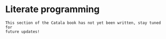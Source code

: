 # Literate programming


<div id="tock" data-block_title="Features"></div>
<div id="tocw"></div>


~~~admonish danger title="Work in progress"
This section of the Catala book has not yet been written, stay tuned for
future updates!
~~~
